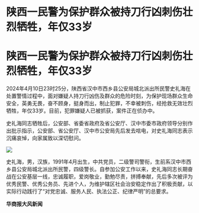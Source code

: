 # 陕西一民警为保护群众被持刀行凶刺伤壮烈牺牲，年仅33岁

# 陕西一民警为保护群众被持刀行凶刺伤壮烈牺牲，年仅33岁

2024年4月10日23时25分，陕西省汉中市西乡县公安局城北派出所民警史礼海在处置警情过程中，面对嫌疑人持刀行凶伤及群众的危险时刻，为保护现场群众生命安全，英勇无畏，奋不顾身，挺身而出，制止犯罪，不幸被刺伤，经抢救无效壮烈牺牲，年仅33岁。目前，犯罪嫌疑人已被抓获，案件正在侦办中。

史礼海同志牺牲后，公安部、省委省政府及省公安厅、汉中市委市政府领导分别作出批示指示，公安部、省公安厅、汉中市公安局先后发去唁电，对史礼海同志表示沉痛哀悼，向家属致以深切慰问。

![](https://inews.gtimg.com/om_bt/OmMce4L4-Kg0ilJDBjywD058HO2kvqKKDUqm9bDhVN9iAAA/1000)

史礼海，男，汉族，1991年4月出生，中共党员，二级警司警衔，生前系汉中市西乡县公安局城北派出所民警，四级警长。自参加公安工作以来，史礼海同志长期奋战在公安基层一线，忠诚履职，爱岗敬业，勤勉尽责，拼搏奉献，先后多次被评为优秀民警、优秀公务员、先进个人，为维护辖区社会治安稳定作出了积极贡献，以实际行动践行了“对党忠诚、服务人民、执法公正、纪律严明”的总要求。

**华商报大风新闻**


